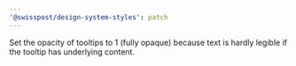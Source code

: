 ```yaml
---
'@swisspost/design-system-styles': patch
---
```


Set the opacity of tooltips to 1 (fully opaque) because text is hardly legible if the tooltip has underlying content.
